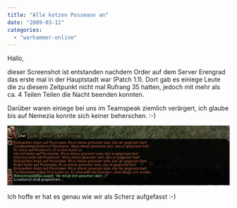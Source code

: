 ```yaml
---
title: "Alle kotzen Possmann an"
date: "2009-03-11"
categories: 
  - "warhammer-online"
---
```


Hallo,

dieser Screenshot ist entstanden nachdem Order auf dem Server Erengrad das erste mal in der Hauptstadt war (Patch 1.1). Dort gab es einiege Leute die zu diesem Zeitpunkt nicht mal Rufrang 35 hatten, jedoch mit mehr als ca. 4 Teilen Teilen die Nacht beenden konnten.

Darüber waren einiege bei uns im Teamspeak ziemlich verärgert, ich glaube bis auf Nemezia konnte sich keiner beherschen. :-)

![kotzenk.JPG](images/kotzenk.JPG "kotzenk.JPG")

Ich hoffe er hat es genau wie wir als Scherz aufgefasst :-)
